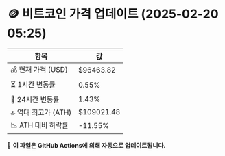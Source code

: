 # 🪙 비트코인 가격 업데이트 (2025-02-20 05:25)

| 항목                | 값 |
|--------------------|----------------|
| 💰 현재 가격 (USD) | $96463.82 |
| ⏳ 1시간 변동률    | 0.55% |
| 📆 24시간 변동률   | 1.43% |
| 🔝 역대 최고가 (ATH) | $109021.48 |
| 📉 ATH 대비 하락률 | -11.55% |

🔄 **이 파일은 GitHub Actions에 의해 자동으로 업데이트됩니다.**

